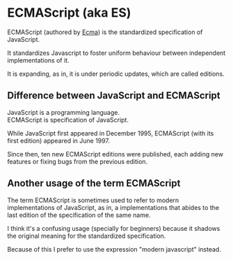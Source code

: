 
# ECMAScript (aka ES)

ECMAScript (authored by [Ecma](/web/who-designs-the-web/ecma-international/)) is the standardized specification of JavaScript.

It standardizes Javascript to foster uniform behaviour between independent implementations of it.

It is expanding, as in, it is under periodic updates, which are called editions.

## Difference between JavaScript and ECMAScript

JavaScript is a programming language.  
ECMAScript is specification of JavaScript.

While JavaScript first appeared in December 1995, ECMAScript (with its first edition) appeared in 
June 1997.

Since then, ten new ECMAScript editions were published, each adding new features or fixing bugs from the previous edition.

## Another usage of the term ECMAScript

The term ECMAScript is sometimes used to refer to modern implementations of JavaScript, as in, a implementations that abides to the last edition of the specification of the same name.

I think it's a confusing usage (specially for beginners) because it shadows the original meaning for the standardized specification.

Because of this I prefer to use the expression "modern javascript" instead.
